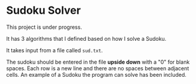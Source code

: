 # Sudoku Solver

This project is under progress.

It has 3 algorithms that I defined based on how I solve a Sudoku.

It takes input from a file called `sud.txt`.

The sudoku should be entered in the file **upside down** with a "0" for blank spaces.
Each row is a new line and there are no spaces between adjacent cells.
An example of a Sudoku the program can solve has been included.
